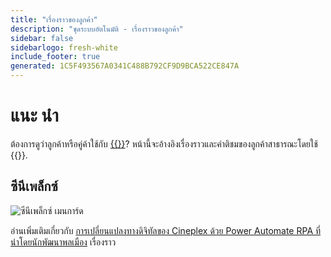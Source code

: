 ```yaml
---
title: "เรื่องราวของลูกค้า"
description: "ชุดระบบอัตโนมัติ - เรื่องราวของลูกค้า"
sidebar: false
sidebarlogo: fresh-white
include_footer: true
generated: 1C5F493567A0341C488B792CF9D9BCA522CE847A
---
```


# แนะ นำ

ต้องการดูว่าลูกค้าหรือคู่ค้าใช้กับ [{{<product-name>}}](https://aka.ms/ak4pp)? หน้านี้จะอ้างอิงเรื่องราวและคําติชมของลูกค้าสาธารณะโดยใช้ {{<product-name>}}.

## ซีนีเพล็กซ์

![ซีนีเพล็กซ์ เมนการ์ด](https://msflowblogscdn.azureedge.net/wp-content/uploads/2022/09/Cieneplex-Main-Card.jpg)

อ่านเพิ่มเติมเกี่ยวกับ [การเปลี่ยนแปลงทางดิจิทัลของ Cineplex ด้วย Power Automate RPA ที่นําโดยนักพัฒนาพลเมือง](https://powerautomate.microsoft.com/blog/cineplex-digital-transformation-with-power-automate-rpa-led-by-citizen-developers/) เรื่องราว 

